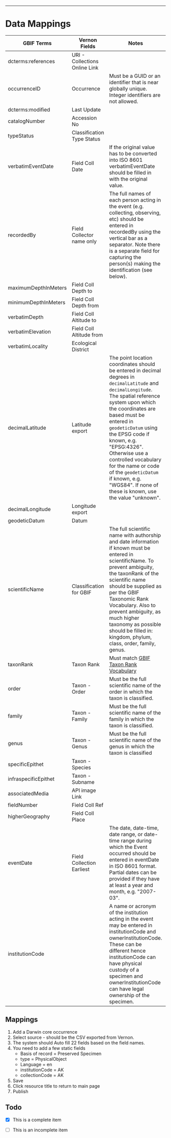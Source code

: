 
----------

# Data Mappings

GBIF Terms | Vernon Fields |Notes| Example
------------ | -------------|-------|--------|
dcterms:references	| URI - Collections Online Link|
occurrenceID| 	Occurrence|Must be a GUID or an identifier that is near globally unique. Integer identifiers are not allowed.|"HAMAARAG:T0_L_049:6199"
dcterms:modified	| Last Update|
catalogNumber| 	Accession No|
typeStatus	| Classification Type Status|
verbatimEventDate	| Field Coll Date|If the original value has to be converted into ISO 8601 verbatimEventDate should be filled in with the original value.
recordedBy| 	Field Collector name only|The full names of each person acting in the event (e.g. collecting, observing, etc) should be entered in recordedBy using the vertical bar as a separator. Note there is a separate field for capturing the person(s) making the identification (see below).
maximumDepthInMeters	| Field Coll Depth to|
minimumDepthInMeters	| Field Coll Depth from|
verbatimDepth	| Field Coll Altitude to|
verbatimElevation| 	Field Coll Altitude from|
verbatimLocality| 	Ecological District|
decimalLatitude| 	Latitude export|The point location coordinates should be entered in decimal degrees in `decimalLatitude` and `decimalLongitude`. The spatial reference system upon which the coordinates are based must be entered in `geodeticDatum` using the EPSG code if known, e.g. "EPSG:4326". Otherwise use a controlled vocabulary for the name or code of the `geodeticDatum` if known, e.g. "WGS84". If none of these is known, use the value "unknown".|
decimalLongitude	| Longitude export|
geodeticDatum	| Datum|
scientificName	| Classification for GBIF|The full scientific name with authorship and date information if known must be entered in scientificName. To prevent ambiguity, the taxonRank of the scientific name should be supplied as per the GBIF Taxonomic Rank Vocabulary. Also to prevent ambiguity, as much higher taxonomy as possible should be filled in: kingdom, phylum, class, order, family, genus.|"Canis aureus Linnaeus, 1758"
taxonRank	| Taxon Rank| Must match [GBIF Taxon Rank Vocabulary](http://rs.gbif.org/vocabulary/gbif/rank_2015-04-24.xml) |"species"
order| 	Taxon - Order|Must be the full scientific name of the order in which the taxon is classified.|"Carnivora"
family| 	Taxon - Family|Must be the full scientific name of the family in which the taxon is classified.|  "Canidae"|
genus	| Taxon - Genus|Must be the full scientific name of the genus in which the taxon is classified|"Canis Linnaeus, 1758"
specificEpithet	| Taxon - Species|
infraspecificEpithet	| Taxon - Subname|
associatedMedia	| API image Link|
fieldNumber	| Field Coll Ref|
higherGeography	| Field Coll Place|
eventDate	| Field Collection Earliest|The date, date-time, date range, or date-time range during which the Event occurred should be entered in eventDate in ISO 8601 format. Partial dates can be provided if they have at least a year and month, e.g. "2007-03".|2007-03-20
institutionCode||A name or acronym of the institution acting in the event may be entered in institutionCode and ownerInstitutionCode. These can be different hence institutionCode can have physical custody of a specimen and ownerInstitutionCode can have legal ownership of the specimen.

## Mappings

1.	Add a Darwin core occurrence 
2.	Select source - should be the CSV exported from Vernon.
3.	The system should Auto fill 22 fields based on the field names.
4.	You need to add a few static fields
	- Basis of record = Preserved Specimen
	- type = PhysicalObject
	- Language = en
	- institutionCode = AK
	- collectionCode = AK
5.	Save
6.	Click resource title to return to main page
7.	Publish


## Todo

- [x] This is a complete item
- [ ] This is an incomplete item



